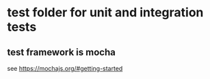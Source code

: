 # test folder for unit and integration tests
## test framework is mocha
see https://mochajs.org/#getting-started
